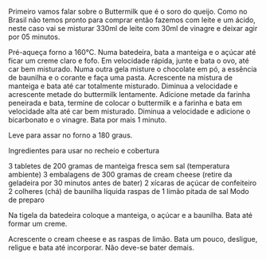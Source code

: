 Primeiro vamos falar sobre o Buttermilk que é o soro do queijo. Como no Brasil não temos pronto para comprar então fazemos com leite e um ácido, neste caso vai se misturar 330ml de leite com 30ml de vinagre e deixar agir por 05 minutos.

Pré-aqueça forno a 160°C. Numa batedeira, bata a manteiga e o açúcar até ficar um creme claro e fofo. Em velocidade rápida, junte e bata o ovo, até car bem misturado. Numa outra gela misture o chocolate em pó, a essência de baunilha e o corante e faça uma pasta. Acrescente na mistura de manteiga e bata até car totalmente misturado. Diminua a velocidade e acrescente metade do buttermilk lentamente. Adicione metade da farinha peneirada e bata, termine de colocar o buttermilk e a farinha e bata em velocidade alta até car bem misturado. Diminua a velocidade e adicione o bicarbonato e o vinagre. Bata por mais 1 minuto.



Leve para assar no forno a 180 graus.

Ingredientes para usar no recheio e cobertura

3 tabletes de 200 gramas de manteiga fresca sem sal (temperatura ambiente)
3 embalagens de 300 gramas de cream cheese (retire da geladeira por 30 minutos antes de bater)
2 xícaras de açúcar de confeiteiro
2 colheres (chá) de baunilha líquida
raspas de 1 limão
pitada de sal
Modo de preparo

Na tigela da batedeira coloque a manteiga, o açúcar e a baunilha. Bata até formar um creme.

Acrescente o cream cheese e as raspas de limão. Bata um pouco, desligue, religue e bata até incorporar. Não deve-se bater demais.